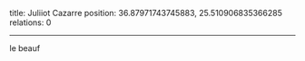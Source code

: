 title: Juliiot Cazarre
position: 36.87971743745883, 25.510906835366285
relations: 0

---
























le beauf